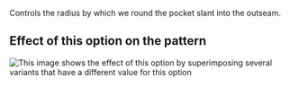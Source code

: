 Controls the radius by which we round the pocket slant into the outseam.

## Effect of this option on the pattern

![This image shows the effect of this option by superimposing several variants that have a different value for this option](charlie\_frontpocketslantbend\_sample.svg "Effect of this option on the pattern")
